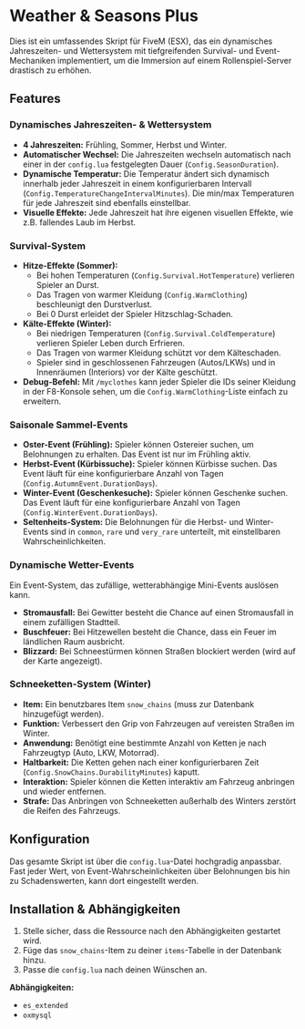 # Weather & Seasons Plus

Dies ist ein umfassendes Skript für FiveM (ESX), das ein dynamisches Jahreszeiten- und Wettersystem mit tiefgreifenden Survival- und Event-Mechaniken implementiert, um die Immersion auf einem Rollenspiel-Server drastisch zu erhöhen.

## Features

### Dynamisches Jahreszeiten- & Wettersystem
- **4 Jahreszeiten:** Frühling, Sommer, Herbst und Winter.
- **Automatischer Wechsel:** Die Jahreszeiten wechseln automatisch nach einer in der `config.lua` festgelegten Dauer (`Config.SeasonDuration`).
- **Dynamische Temperatur:** Die Temperatur ändert sich dynamisch innerhalb jeder Jahreszeit in einem konfigurierbaren Intervall (`Config.TemperatureChangeIntervalMinutes`). Die min/max Temperaturen für jede Jahreszeit sind ebenfalls einstellbar.
- **Visuelle Effekte:** Jede Jahreszeit hat ihre eigenen visuellen Effekte, wie z.B. fallendes Laub im Herbst.

### Survival-System
- **Hitze-Effekte (Sommer):**
  - Bei hohen Temperaturen (`Config.Survival.HotTemperature`) verlieren Spieler an Durst.
  - Das Tragen von warmer Kleidung (`Config.WarmClothing`) beschleunigt den Durstverlust.
  - Bei 0 Durst erleidet der Spieler Hitzschlag-Schaden.
- **Kälte-Effekte (Winter):**
  - Bei niedrigen Temperaturen (`Config.Survival.ColdTemperature`) verlieren Spieler Leben durch Erfrieren.
  - Das Tragen von warmer Kleidung schützt vor dem Kälteschaden.
  - Spieler sind in geschlossenen Fahrzeugen (Autos/LKWs) und in Innenräumen (Interiors) vor der Kälte geschützt.
- **Debug-Befehl:** Mit `/myclothes` kann jeder Spieler die IDs seiner Kleidung in der F8-Konsole sehen, um die `Config.WarmClothing`-Liste einfach zu erweitern.

### Saisonale Sammel-Events
- **Oster-Event (Frühling):** Spieler können Ostereier suchen, um Belohnungen zu erhalten. Das Event ist nur im Frühling aktiv.
- **Herbst-Event (Kürbissuche):** Spieler können Kürbisse suchen. Das Event läuft für eine konfigurierbare Anzahl von Tagen (`Config.AutumnEvent.DurationDays`).
- **Winter-Event (Geschenkesuche):** Spieler können Geschenke suchen. Das Event läuft für eine konfigurierbare Anzahl von Tagen (`Config.WinterEvent.DurationDays`).
- **Seltenheits-System:** Die Belohnungen für die Herbst- und Winter-Events sind in `common`, `rare` und `very_rare` unterteilt, mit einstellbaren Wahrscheinlichkeiten.

### Dynamische Wetter-Events
Ein Event-System, das zufällige, wetterabhängige Mini-Events auslösen kann.
- **Stromausfall:** Bei Gewitter besteht die Chance auf einen Stromausfall in einem zufälligen Stadtteil.
- **Buschfeuer:** Bei Hitzewellen besteht die Chance, dass ein Feuer im ländlichen Raum ausbricht.
- **Blizzard:** Bei Schneestürmen können Straßen blockiert werden (wird auf der Karte angezeigt).

### Schneeketten-System (Winter)
- **Item:** Ein benutzbares Item `snow_chains` (muss zur Datenbank hinzugefügt werden).
- **Funktion:** Verbessert den Grip von Fahrzeugen auf vereisten Straßen im Winter.
- **Anwendung:** Benötigt eine bestimmte Anzahl von Ketten je nach Fahrzeugtyp (Auto, LKW, Motorrad).
- **Haltbarkeit:** Die Ketten gehen nach einer konfigurierbaren Zeit (`Config.SnowChains.DurabilityMinutes`) kaputt.
- **Interaktion:** Spieler können die Ketten interaktiv am Fahrzeug anbringen und wieder entfernen.
- **Strafe:** Das Anbringen von Schneeketten außerhalb des Winters zerstört die Reifen des Fahrzeugs.

## Konfiguration
Das gesamte Skript ist über die `config.lua`-Datei hochgradig anpassbar. Fast jeder Wert, von Event-Wahrscheinlichkeiten über Belohnungen bis hin zu Schadenswerten, kann dort eingestellt werden.

## Installation & Abhängigkeiten
1.  Stelle sicher, dass die Ressource nach den Abhängigkeiten gestartet wird.
2.  Füge das `snow_chains`-Item zu deiner `items`-Tabelle in der Datenbank hinzu.
3.  Passe die `config.lua` nach deinen Wünschen an.

**Abhängigkeiten:**
- `es_extended`
- `oxmysql`
